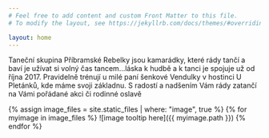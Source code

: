 ```yaml
---
# Feel free to add content and custom Front Matter to this file.
# To modify the layout, see https://jekyllrb.com/docs/themes/#overriding-theme-defaults

layout: home
---
```


Taneční skupina Příbramské Rebelky jsou kamarádky, které rády tančí a baví je užívat si volný čas tancem...láska k hudbě a k tanci je spojuje už od října 2017. Pravidelně trénují u milé paní šenkové Vendulky v hostinci U Pletánků, kde máme svoji základnu. S radostí a nadšením Vám rády zatančí na Vámi pořádané akci či rodinné oslavě

{% assign image_files = site.static_files | where: "image", true %}
{% for myimage in image_files %}
 ![image tooltip here]({{ myimage.path }}) 
{% endfor %}
